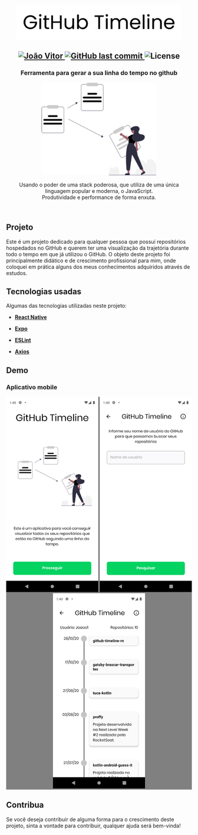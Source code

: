 <p align="center">
   <img src="./demo/logo.png" alt="Proffy" width="450"/>
</p>

<h2 align="center">	
   <a href="https://www.linkedin.com/in/jo%C3%A3oo-vitor" target="blank">
      <img alt="João Vitor" src="https://img.shields.io/badge/-João Vitor-04D361?style=flat&logo=Linkedin&logoColor=white" />
   </a>
  <a href="https://github.com/Joaoo1/proffy/commits/master">
    <img alt="GitHub last commit" src="https://img.shields.io/github/last-commit/Joaoo1/github-timeline-rn?color=04D361">
  </a> 
  <img alt="License" src="https://img.shields.io/badge/license-MIT-04D361">
</h1>

<h3 align="center">Ferramenta para gerar a sua linha do tempo no github<br></h3>


<p align="center"> <img src="/src/assets/svg/landing.svg" alt="timeline" height="250"> </p>

<p align="center"> Usando o poder de uma stack poderosa, que utiliza de uma única linguagem popular e moderna, o JavaScript. <br> Produtividade e performance de forma enxuta. </p>

<br>

## Projeto
Este é um projeto dedicado para qualquer pessoa que possuí repositórios hospedados no GitHub e querem ter uma visualização da trajetória durante todo o tempo em que já utilizou o GitHub. O objeto deste projeto foi principalmente didático e de crescimento profissional para mim, onde coloquei em prática alguns dos meus conhecimentos adquiridos através de estudos. 

## Tecnologias usadas
Algumas das tecnologias utilizadas neste projeto:

* **[React Native](https://reactnative.dev)**

* **[Expo](https://expo.io/)**

* **[ESLint](https://eslint.org/)**

* **[Axios](https://github.com/axios/axios)**

## Demo
### Aplicativo mobile
<div align="center" style="background:gray;">
   <img src="./demo/landing-screen.png" width="250px">
   <img src="./demo/user-screen.png" width="250px">
   <img src="./demo/timeline-screen.png" width="250px">
</div>

## Contribua
Se você deseja contribuir de alguma forma para o crescimento deste projeto, sinta a vontade para contribuir, qualquer ajuda será bem-vinda! 

